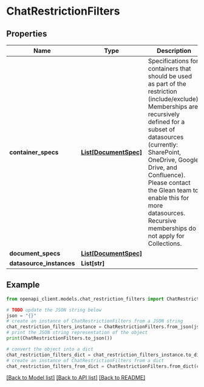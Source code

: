 # ChatRestrictionFilters


## Properties

Name | Type | Description | Notes
------------ | ------------- | ------------- | -------------
**container_specs** | [**List[DocumentSpec]**](DocumentSpec.md) | Specifications for containers that should be used as part of the restriction (include/exclude). Memberships are recursively defined for a subset of datasources (currently: SharePoint, OneDrive, Google Drive, and Confluence). Please contact the Glean team to enable this for more datasources. Recursive memberships do not apply for Collections. | [optional] 
**document_specs** | [**List[DocumentSpec]**](DocumentSpec.md) |  | [optional] 
**datasource_instances** | **List[str]** |  | [optional] 

## Example

```python
from openapi_client.models.chat_restriction_filters import ChatRestrictionFilters

# TODO update the JSON string below
json = "{}"
# create an instance of ChatRestrictionFilters from a JSON string
chat_restriction_filters_instance = ChatRestrictionFilters.from_json(json)
# print the JSON string representation of the object
print(ChatRestrictionFilters.to_json())

# convert the object into a dict
chat_restriction_filters_dict = chat_restriction_filters_instance.to_dict()
# create an instance of ChatRestrictionFilters from a dict
chat_restriction_filters_from_dict = ChatRestrictionFilters.from_dict(chat_restriction_filters_dict)
```
[[Back to Model list]](../README.md#documentation-for-models) [[Back to API list]](../README.md#documentation-for-api-endpoints) [[Back to README]](../README.md)



